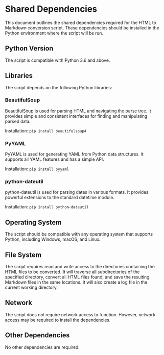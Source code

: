 # Shared Dependencies

This document outlines the shared dependencies required for the HTML to Markdown conversion script. These dependencies should be installed in the Python environment where the script will be run.

## Python Version

The script is compatible with Python 3.6 and above.

## Libraries

The script depends on the following Python libraries:

### BeautifulSoup

BeautifulSoup is used for parsing HTML and navigating the parse tree. It provides simple and consistent interfaces for finding and manipulating parsed data.

Installation: `pip install beautifulsoup4`

### PyYAML

PyYAML is used for generating YAML from Python data structures. It supports all YAML features and has a simple API.

Installation: `pip install pyyaml`

### python-dateutil

python-dateutil is used for parsing dates in various formats. It provides powerful extensions to the standard datetime module.

Installation: `pip install python-dateutil`

## Operating System

The script should be compatible with any operating system that supports Python, including Windows, macOS, and Linux.

## File System

The script requires read and write access to the directories containing the HTML files to be converted. It will traverse all subdirectories of the specified directory, convert all HTML files found, and save the resulting Markdown files in the same locations. It will also create a log file in the current working directory.

## Network

The script does not require network access to function. However, network access may be required to install the dependencies.

## Other Dependencies

No other dependencies are required.
